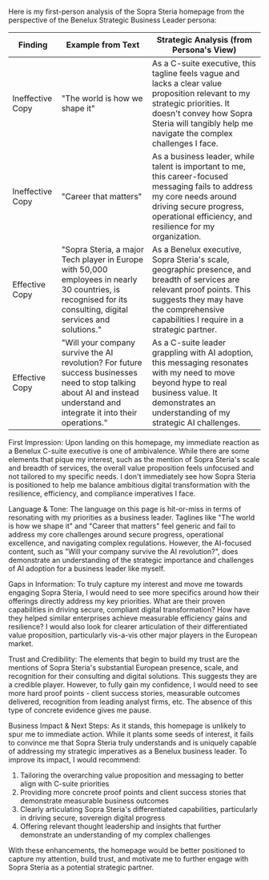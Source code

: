 Here is my first-person analysis of the Sopra Steria homepage from the perspective of the Benelux Strategic Business Leader persona:

| Finding         | Example from Text | Strategic Analysis (from Persona's View) |
|-----------------|-------------------|------------------------------------------|
| Ineffective Copy | "The world is how we shape it"      | As a C-suite executive, this tagline feels vague and lacks a clear value proposition relevant to my strategic priorities. It doesn't convey how Sopra Steria will tangibly help me navigate the complex challenges I face.   |
| Ineffective Copy   | "Career that matters"      | As a business leader, while talent is important to me, this career-focused messaging fails to address my core needs around driving secure progress, operational efficiency, and resilience for my organization.       |
| Effective Copy | "Sopra Steria, a major Tech player in Europe with 50,000 employees in nearly 30 countries, is recognised for its consulting, digital services and solutions."      | As a Benelux executive, Sopra Steria's scale, geographic presence, and breadth of services are relevant proof points. This suggests they may have the comprehensive capabilities I require in a strategic partner.   |
| Effective Copy   | "Will your company survive the AI revolution? For future success businesses need to stop talking about AI and instead understand and integrate it into their operations."       | As a C-suite leader grappling with AI adoption, this messaging resonates with my need to move beyond hype to real business value. It demonstrates an understanding of my strategic AI challenges.|

First Impression: Upon landing on this homepage, my immediate reaction as a Benelux C-suite executive is one of ambivalence. While there are some elements that pique my interest, such as the mention of Sopra Steria's scale and breadth of services, the overall value proposition feels unfocused and not tailored to my specific needs. I don't immediately see how Sopra Steria is positioned to help me balance ambitious digital transformation with the resilience, efficiency, and compliance imperatives I face.

Language & Tone: The language on this page is hit-or-miss in terms of resonating with my priorities as a business leader. Taglines like "The world is how we shape it" and "Career that matters" feel generic and fail to address my core challenges around secure progress, operational excellence, and navigating complex regulations. However, the AI-focused content, such as "Will your company survive the AI revolution?", does demonstrate an understanding of the strategic importance and challenges of AI adoption for a business leader like myself.

Gaps in Information: To truly capture my interest and move me towards engaging Sopra Steria, I would need to see more specifics around how their offerings directly address my key priorities. What are their proven capabilities in driving secure, compliant digital transformation? How have they helped similar enterprises achieve measurable efficiency gains and resilience? I would also look for clearer articulation of their differentiated value proposition, particularly vis-a-vis other major players in the European market.

Trust and Credibility: The elements that begin to build my trust are the mentions of Sopra Steria's substantial European presence, scale, and recognition for their consulting and digital solutions. This suggests they are a credible player. However, to fully gain my confidence, I would need to see more hard proof points - client success stories, measurable outcomes delivered, recognition from leading analyst firms, etc. The absence of this type of concrete evidence gives me pause.

Business Impact & Next Steps: As it stands, this homepage is unlikely to spur me to immediate action. While it plants some seeds of interest, it fails to convince me that Sopra Steria truly understands and is uniquely capable of addressing my strategic imperatives as a Benelux business leader. To improve its impact, I would recommend:

1) Tailoring the overarching value proposition and messaging to better align with C-suite priorities 
2) Providing more concrete proof points and client success stories that demonstrate measurable business outcomes
3) Clearly articulating Sopra Steria's differentiated capabilities, particularly in driving secure, sovereign digital progress
4) Offering relevant thought leadership and insights that further demonstrate an understanding of my complex challenges

With these enhancements, the homepage would be better positioned to capture my attention, build trust, and motivate me to further engage with Sopra Steria as a potential strategic partner.